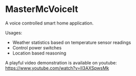 # MasterMcVoiceIt
A voice controlled smart home application.

Usages:
* Weather statistics based on temperature sensor readings
* Control power switches
* Location based reasoning

A playful video demonstration is available on youtube:
https://www.youtube.com/watch?v=II3AXSpwsMk

